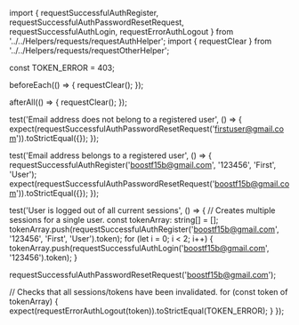 
import {
  requestSuccessfulAuthRegister, requestSuccessfulAuthPasswordResetRequest, requestSuccessfulAuthLogin,
  requestErrorAuthLogout
} from '../../Helpers/requests/requestAuthHelper';
import { requestClear } from '../../Helpers/requests/requestOtherHelper';

const TOKEN_ERROR = 403;

beforeEach(() => {
  requestClear();
});

afterAll(() => {
  requestClear();
});

test('Email address does not belong to a registered user', () => {
  expect(requestSuccessfulAuthPasswordResetRequest('firstuser@gmail.com')).toStrictEqual({});
});

test('Email address belongs to a registered user', () => {
  requestSuccessfulAuthRegister('boostf15b@gmail.com', '123456', 'First', 'User');
  expect(requestSuccessfulAuthPasswordResetRequest('boostf15b@gmail.com')).toStrictEqual({});
});

test('User is logged out of all current sessions', () => {
  // Creates multiple sessions for a single user.
  const tokenArray: string[] = [];
  tokenArray.push(requestSuccessfulAuthRegister('boostf15b@gmail.com', '123456', 'First', 'User').token);
  for (let i = 0; i < 2; i++) {
    tokenArray.push(requestSuccessfulAuthLogin('boostf15b@gmail.com', '123456').token);
  }

  requestSuccessfulAuthPasswordResetRequest('boostf15b@gmail.com');

  // Checks that all sessions/tokens have been invalidated.
  for (const token of tokenArray) {
    expect(requestErrorAuthLogout(token)).toStrictEqual(TOKEN_ERROR);
  }
});
